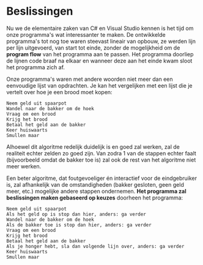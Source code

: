 # Beslissingen
Nu we de elementaire zaken van C# en Visual Studio kennen is het tijd om onze programma's wat interessanter te maken. De ontwikkelde programma's tot nog toe waren steevast lineair van opbouw, ze werden lijn per lijn uitgevoerd, van start tot einde, zonder de mogelijkheid om de **program flow** van het programma aan te passen. Het programma doorliep de lijnen code braaf na elkaar en wanneer deze aan het einde kwam sloot het programma zich af.

Onze programma's waren met andere woorden niet meer dan een eenvoudige lijst van opdrachten. Je kan het vergelijken met een lijst die je vertelt over hoe je een brood moet kopen:

<!---{line-numbers:false}--->
```text
Neem geld uit spaarpot
Wandel naar de bakker om de hoek
Vraag om een brood
Krijg het brood
Betaal het geld aan de bakker
Keer huiswaarts
Smullen maar
```


Alhoewel dit algoritme redelijk duidelijk is en goed zal werken, zal de realiteit echter zelden zo goed zijn. Van zodra 1 van de stappen echter faalt (bijvoorbeeld omdat de bakker toe is) zal ook de rest van het algoritme niet meer werken. 

Een beter algoritme, dat foutgevoeliger én interactief voor de eindgebruiker is, zal afhankelijk van de omstandigheden (bakker gesloten, geen geld meer, etc.) mogelijke andere stappen ondernemen. **Het programma zal beslissingen maken gebaseerd op keuzes** doorheen het programma:

<!---{line-numbers:false}--->
```text
Neem geld uit spaarpot
Als het geld op is stop dan hier, anders: ga verder
Wandel naar de bakker om de hoek
Als de bakker toe is stop dan hier, anders: ga verder
Vraag om een brood
Krijg het brood
Betaal het geld aan de bakker
Als je honger hebt, sla dan volgende lijn over, anders: ga verder
Keer huiswaarts
Smullen maar
```